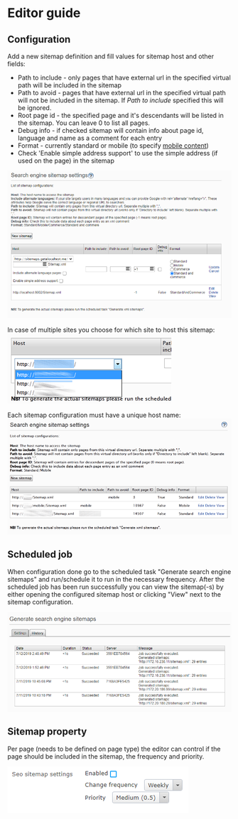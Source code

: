 # Editor guide

## Configuration

Add a new sitemap definition and fill values for sitemap host and other fields:

- Path to include - only pages that have external url in the specified virtual path will be included in the sitemap
- Path to avoid - pages that have external url in the specified virtual path will not be included in the sitemap. If _Path to include_ specified this will be ignored.
- Root page id - the specified page and it's descendants will be listed in the sitemap. You can leave 0 to list all pages.
- Debug info - if checked sitemap will contain info about page id, language and name as a comment for each entry
- Format - currently standard or mobile (to specify [mobile content](http://support.google.com/webmasters/bin/answer.py?hl=en&answer=34648))
- Check 'Enable simple address support' to use the simple address (if used on the page) in the sitemap

![Add a sitemap](images/SitemapAdd.png?raw=true)

In case of multiple sites you choose for which site to host this sitemap:  
![Add a sitemap multiple site](images/SitemapAddMultiSite.png?raw=true)

Each sitemap configuration must have a unique host name:
![Configure sitemaps](images/SitemapConfigure.png?raw=true)

## Scheduled job

When configuration done go to the scheduled task "Generate search engine sitemaps" and run/schedule it to run in the necessary frequency. After the scheduled job has been run successfully you can view the sitemap(-s) by either opening the configured sitemap host or clicking "View" next to the sitemap configuration.

![Scheduled job](images/sitemap-scheduled-job.PNG)

## Sitemap property

Per page (needs to be defined on page type) the editor can control if the page should be included in the sitemap, the frequency and priority.

![Scheduled job](images/sitemap-property.PNG)
